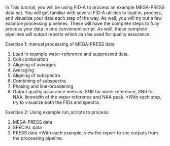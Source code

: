 In This tutorial, you will be using FID-A to process an example MEGA-PRESS data set.
You will get familiar with several FID-A utilities to load in, process, and visualize your data each step of the way.
As well, you will try out a few example processing pipelines. These will have the complete steps to fully process your data in one convienent script. As well, these complete pipelines will output reports which can be used for quality assurance.

Exercise 1: manual processing of MEGA-PRESS data
  1. Load in example water-reference and suppressed data.
  2. Coil combination
  3. Aligning of averages
  4. Averaging
  5. Aligning of subspectra
  6. Combining of subspectra
  7. Phasing and line-broadening
  8. Output qualtiy assurance metrics: SNR for water reference, SNR for NAA, linewidth of the water reference and NAA peak.
  *With each step, try to visualize both the FIDs and spectra.

Exercise 2: Using example run_scripts to process:
  1. MEGA-PRESS data
  2. SPECIAL data
  3. PRESS data
  *With each example, view the report to see outputs from the processing pipeline.
